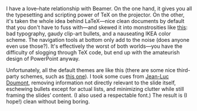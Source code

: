 I have a love–hate relationship with Beamer. On the one hand, it gives you all the typesetting and scripting power of TeX on the projector. On the other, it's taken the whole idea behind LaTeX—nice clean documents by default that you don't have to fuss with—and skewed it into monstrosities like [this][uab]\: bad typography, gaudy clip-art bullets, and a nauseating IKEA color scheme. The navigation tools at bottom only add to the noise (does anyone even use those?). It's effectively the worst of both worlds—you have the difficulty of slogging through TeX code, but end up with the amateurish design of PowerPoint anyway.

Unfortunately, all the default themes are like this (there are some nice third-party schemes, such as [this one][bracken]). I took some cues from [Jean-Luc Doumont][youtube], removing information not directly relevant to the slide itself, eschewing bullets except for actual lists, and minimizing clutter while still framing the slides’ content. (I also used a respectable font.) The result is (I hope!) clean without being boring.

[bracken]: http://cameron.bracken.bz/beamer-template
[uab]: http://deic.uab.es/~iblanes/beamer_gallery/large/AnnArbor-default-default-02.png
[youtube]: https://www.youtube.com/watch?v=meBXuTIPJQk

